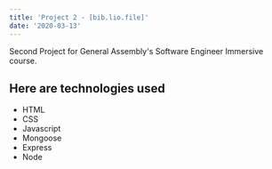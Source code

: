```yaml
---
title: 'Project 2 - [bib.lio.file]'
date: '2020-03-13'
---
```


Second Project for General Assembly's Software Engineer Immersive course.

## Here are technologies used

- HTML
- CSS
- Javascript
- Mongoose
- Express
- Node
